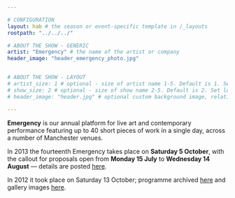```yaml
---

# CONFIGURATION
layout: hab # the season or event-specific template in /_layouts
rootpath: "../../../"

# ABOUT THE SHOW - GENERIC
artist: "Emergency" # the name of the artist or company
header_image: "header_emergency_photo.jpg"   


# ABOUT THE SHOW - LAYOUT
# artist_size: 1 # optional - size of artist name 1-5. Default is 1. Set longer names to lower values
# show_size: 2 # optional - size of show name 2-5. Default is 2. Set longer names to lower values
# header_image: "header.jpg" # optional custom background image, relative to current page

---
```

    
**Emergency** is our annual platform for live art and contemporary performance featuring up to 40 short pieces of work in a single day, across a number of Manchester venues.     
     
In 2013 the fourteenth Emergency takes place on **Saturday 5 October**, with the callout for proposals open from **Monday 15 July** to **Wednesday 14 August** — details are posted [here](http://emergencymcr.posthaven.com).    
     
In 2012 it took place on Saturday 13 October; programme archived [here](/archive/2012-emergency) and gallery images [here](/galleries/2012-emergency).    
